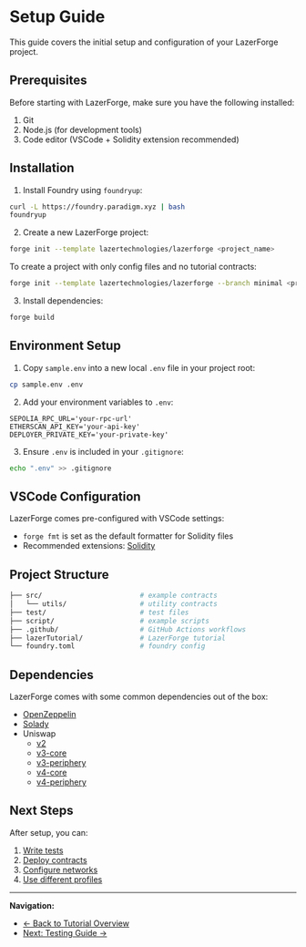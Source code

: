 # Setup Guide

This guide covers the initial setup and configuration of your LazerForge project.

## Prerequisites

Before starting with LazerForge, make sure you have the following installed:

1. Git
2. Node.js (for development tools)
3. Code editor (VSCode + Solidity extension recommended)

## Installation

1. Install Foundry using `foundryup`:

```bash
curl -L https://foundry.paradigm.xyz | bash
foundryup
```

2. Create a new LazerForge project:

```bash
forge init --template lazertechnologies/lazerforge <project_name>
```

To create a project with only config files and no tutorial contracts:

```bash
forge init --template lazertechnologies/lazerforge --branch minimal <project_name>
```

3. Install dependencies:

```bash
forge build
```

## Environment Setup

1. Copy `sample.env` into a new local `.env` file in your project root:

```bash
cp sample.env .env

```

2. Add your environment variables to `.env`:

```env
SEPOLIA_RPC_URL='your-rpc-url'
ETHERSCAN_API_KEY='your-api-key'
DEPLOYER_PRIVATE_KEY='your-private-key'
```

3. Ensure `.env` is included in your `.gitignore`:

```bash
echo ".env" >> .gitignore
```

## VSCode Configuration

LazerForge comes pre-configured with VSCode settings:

- `forge fmt` is set as the default formatter for Solidity files
- Recommended extensions: [Solidity](https://marketplace.visualstudio.com/items?itemName=JuanBlanco.solidity)

## Project Structure

```bash
├── src/                        # example contracts
│   └── utils/                  # utility contracts
├── test/                       # test files
├── script/                     # example scripts
├── .github/                    # GitHub Actions workflows
├── lazerTutorial/              # LazerForge tutorial
└── foundry.toml                # foundry config
```

## Dependencies

LazerForge comes with some common dependencies out of the box:

- [OpenZeppelin](https://github.com/OpenZeppelin/openzeppelin-contracts)
- [Solady](https://github.com/Vectorized/solady)
- Uniswap
  - [v2](https://github.com/uniswap/v2-core)
  - [v3-core](https://github.com/uniswap/v3-core)
  - [v3-periphery](https://github.com/uniswap/v3-periphery)
  - [v4-core](https://github.com/uniswap/v4-core)
  - [v4-periphery](https://github.com/uniswap/v4-periphery)

## Next Steps

After setup, you can:

1. [Write tests](testing.md)
2. [Deploy contracts](deployment.md)
3. [Configure networks](networks.md)
4. [Use different profiles](profiles.md)

---

**Navigation:**

- [← Back to Tutorial Overview](README.md)
- [Next: Testing Guide →](testing.md)
